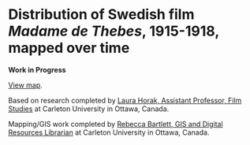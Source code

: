 # Distribution of Swedish film <i>Madame de Thebes</i>, 1915-1918, mapped over time

**Work in Progress**

<a href="http://bartlettr.github.io/MadameDeThebes_Time/">View map</a>.

Based on research completed by <a href="http://carleton.ca/filmstudies/people/laura-horak/">Laura Horak, Assistant Professor, Film Studies</a> at Carleton University in Ottawa, Canada.

Mapping/GIS work completed by <a href="https://library.carleton.ca/contact/staff-directory/rebecca-bartlett">Rebecca Bartlett, GIS and Digital Resources Librarian</a> at Carleton University in Ottawa, Canada.
